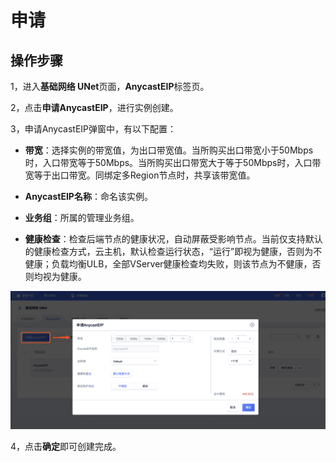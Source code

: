 

# 申请

## 操作步骤

1，进入**基础网络 UNet**页面，**AnycastEIP**标签页。

2，点击**申请AnycastEIP**，进行实例创建。

3，申请AnycastEIP弹窗中，有以下配置：

* **带宽**：选择实例的带宽值，为出口带宽值。当所购买出口带宽小于50Mbps时，入口带宽等于50Mbps。当所购买出口带宽大于等于50Mbps时，入口带宽等于出口带宽。同绑定多Region节点时，共享该带宽值。

* **AnycastEIP名称**：命名该实例。

* **业务组**：所属的管理业务组。

* **健康检查**：检查后端节点的健康状况，自动屏蔽受影响节点。当前仅支持默认的健康检查方式，云主机，默认检查运行状态，“运行”即视为健康，否则为不健康；负载均衡ULB，全部VServer健康检查均失败，则该节点为不健康，否则均视为健康。

![](/images/allocateanycasteip.png)

4，点击**确定**即可创建完成。
